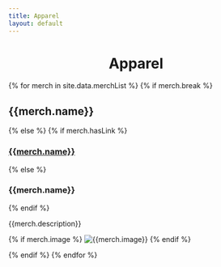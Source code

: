 ```yaml
---
title: Apparel
layout: default
---
```


<div align="center">
	<h1>Apparel</h1>
</div>

{% for merch in site.data.merchList %}
  {% if merch.break %}
  <div class="jumbotron">
  <h2 class="no-border">{{merch.name}}</h2>
  </div>
  {% else %}
    {% if merch.hasLink %}
  <h3><a href="{{merch.link}}" target="_blank">{{merch.name}}</a></h3>
    {% else %}
  <h3>{{merch.name}}</h3>
    {% endif %}

  <div class="container-fluid">
    <div class="col-md-4">
      <p>{{merch.description}}</p>
    </div>
    <div class="col-md-8">
    {% if merch.image %}
      <img class="img-responsive" src="{{merch.image}}" alt="{{merch.image}}">
    {% endif %}
    </div>
  </div>
  		
  {% endif %}
{% endfor %}
